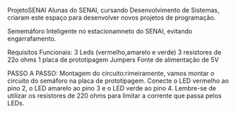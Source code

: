    ProjetoSENAI
Alunas do SENAI, cursando Desenvolvimento de Sistemas, criaram este espaço para desenvolver novos projetos de programação.

Sememáforo Inteligente no estacionamneto do SENAI, evitando engarrafamento.

Requisitos Funcionais:
3 Leds (vermelho,amarelo e verde) 
3 resistores de 22o ohms
1 placa de prototipagem
Jumpers
Fonte de alimentação de 5V

PASSO A PASSO:
Montagem do circuito:rimeiramente, vamos montar o circuito do semáforo na placa de prototipagem. Conecte o LED vermelho ao pino 2, o LED amarelo ao pino 3 e o LED verde ao pino 4. Lembre-se de utilizar os resistores de 220 ohms para limitar a corrente que passa pelos LEDs.


